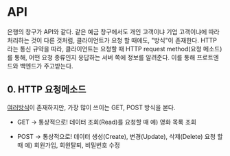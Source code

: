 # API

은행의 창구가 API와 같다. 같은 예금 창구에서도 개인 고객이냐 기업 고객이냐에 따라 처리하는 것이 다른 것처럼, 클라이언트가 요청 할 때에도, "방식"이 존재한다. 
HTTP 라는 통신 규약을 따라, 클라이언트는 요청할 때 HTTP request method(요청 메소드)를 통해, 어떤 요청 종류인지 응답하는 서버 쪽에 정보를 알려준다. 
이를 통해 프로트엔드와 백엔드가 주고받는다.

## 0. HTTP 요청메소드

[여러방식](https://developer.mozilla.org/ko/docs/Web/HTTP/Methods)이 존재하지만, 가장 많이 쓰이는 GET, POST 방식을 본다.

* GET → 통상적으로! 데이터 조회(Read)를 요청할 때
         예) 영화 목록 조회

* POST → 통상적으로! 데이터 생성(Create), 변경(Update), 삭제(Delete) 요청 할 때
          예) 회원가입, 회원탈퇴, 비밀번호 수정
